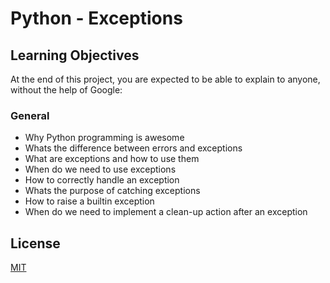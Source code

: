 # Python - Exceptions
## Learning Objectives
At the end of this project, you are expected to be able to explain to anyone, without the help of Google:

### General
- Why Python programming is awesome
- Whats the difference between errors and exceptions
- What are exceptions and how to use them
- When do we need to use exceptions
- How to correctly handle an exception
- Whats the purpose of catching exceptions
- How to raise a builtin exception
- When do we need to implement a clean-up action after an exception

## License
[MIT](https://choosealicense.com/licenses/mit/)